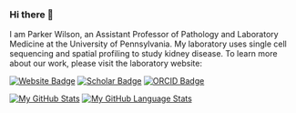 ### Hi there 👋

I am Parker Wilson, an Assistant Professor of Pathology and Laboratory Medicine at the University of Pennsylvania. My laboratory uses single cell sequencing and spatial profiling to study kidney disease. To learn more about our work, please visit the laboratory website:

[![Website Badge](https://img.shields.io/badge/website-f00008?style=for-the-badge&logo=About.me&logoColor=white)](https://p4rkerw.github.io)
[![Scholar Badge](https://t.co/RV6FlL8rKZ)](https://scholar.google.com/citations?user=2bYknIUAAAAJ&hl=en)
[![ORCID Badge](https://img.shields.io/badge/orcid-A6CE39?style=for-the-badge&logo=orcid&logoColor=white)](https://orcid.org/0000-0001-8647-9662)

[![My GitHub Stats](https://github-readme-stats.vercel.app/api/?username=p4rkerw&count_private=true&theme=default&showicons=true)]()
[![My GitHub Language Stats](https://github-readme-stats.vercel.app/api/top-langs/?username=p4rkerw&langs_count=5&theme=default)]()

